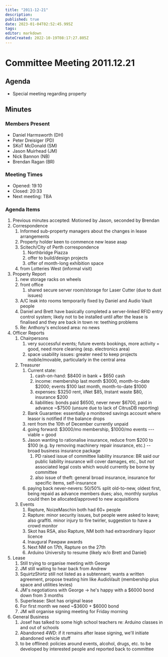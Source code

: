 ```yaml
---
title: "2011-12-21"
description: 
published: true
date: 2023-01-04T02:52:45.995Z
tags: 
editor: markdown
dateCreated: 2022-10-19T08:17:27.805Z
---
```


# Committee Meeting 2011.12.21

## Agenda

-   Special meeting regarding property

## Minutes

### Members Present

-   Daniel Harmsworth (DH)
-   Peter Dreisiger (PD)
-   SKoT McDonald (SM)
-   Jason Muirhead (JM)
-   Nick Bannon (NB)
-   Brendan Ragan (BR)

### Meeting Times

-   Opened: 19:10
-   Closed: 20:33
-   Next meeting: TBA

### Agenda Items

1.  Previous minutes accepted: Motioned by Jason, seconded by Brendan
2.  Correspondence
    1.  Informed sub-property managers about the changes in lease arrangements
    2.  Property holder keen to commence new lease asap
    3.  Scitech/City of Perth correspondence
        1.  Northbridge Piazza
        2.  offer to build/design projects
        3.  offer of month-long exhibition space
    4.  from Lotteries West (informal visit)
3.  Property Report
    1.  new storage racks on wheels
    2.  front office
        1.  shared secure server room/storage for Laser Cutter (due to dust issues)
    3.  A/C leak into rooms temporarily fixed by Daniel and Audio Vault people
    4.  Daniel and Brett have basically completed a server-linked RFID entry control system; likely not to be installed until after the lease is finalised and they are back in town re: teething problems
    5.  Re: Anthony's enclosed area: no news
4.  Officer Reports
    1.  Chairpersons
        1.  very successful events; future events bookings, more activity = good, need more cleaning (esp. electronics area)
        2.  space usability issues: greater need to keep projects mobile/movable, particularly in the central area
    2.  Treasurer
        1.  Current state:
            1.  cash-on-hand: \$8400 in bank + \$650 cash
            2.  income: membership last month \$3000, month-to-date \$2000; events \$100 last month, month-to-date \$1000
            3.  expenses: \$3250 rent, iiNet \$85, Instant waste \$80, insurance \$200
            4.  liabilities: bonds paid \$6500, never never \$6700, paid in advance \~\$7500 (unsure due to lack of CitrusDB reporting)
        2.  Bank Guarantee: essentially a monitored savings account where leasor is notified if the balance drops
        3.  rent from the 10th of December currently unpaid
        4.  going forward: \$3000/mo membership, \$1000/mo events --- viable = good
        5.  Jason wanting to rationalise insurance, reduce from \$200 to \$100 (e.g. by removing machinery repair insurance, etc.) -- broad business insurance package
            1.  PD raised issue of committee liability insurance: BR said our public liability insurance will cover damages, etc., but *not* associated legal costs which would currently be borne by committee
            2.  also issue of theft: general broad insurance, insurance for specific items, self-insurance
        6.  paying back never-nevers: 50/50% split old-to-new, oldest first, being repaid as advance members dues; also, monthly surplus could then be allocated/approved to new acquisitions
    3.  Events
        1.  Rapture, NoizeMaschin both had 60+ people
        2.  Rapture: minor security issues, but people were asked to leave; also graffiti. minor injury to fire twirler, suggestion to have a crowd monitor
        3.  Skot has RSA, also Rapture, NM both had extraordinary liquor licence
        4.  Inaugural Pawpaw awards
        5.  Next NM on 17th, Rapture on the 27th
        6.  Arduino University to resume (likely w/o Brett and Daniel)
5.  Lease
    1.  Still trying to organise meeting with George
    2.  JM still waiting to hear back from Andrew
    3.  SquirtzShirtz still not listed as a subtennant; wants a written agreement, propose treating him like AudioVault (membership plus space and utilities levies)
    4.  JM's negotiations with George -\> he's happy with a \$6000 bond down from 3 months
    5.  Superlease: Skot has original lease
    6.  For first month we need \~\$3600 + \$6000 bond
    7.  JM will organise signing meeting for Friday morning
6.  General Business
    1.  Josef has talked to some high school teachers re: Arduino classes in and out of schools
    2.  Abandoned 4WD: if it remains after lease signing, we'll initiate abandoned vehicle stuff
    3.  to be offlined: policies around events, alcohol, drugs, etc. to be developed by interested people and reported back to committee
